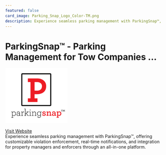```yaml
---
featured: false
card_image: Parking_Snap_Logo_Color-TM.png
description: Experience seamless parking management with ParkingSnap™, offering customizable violation enforcement, real-time notifications, and integration for property managers and enforcers through an all-in-one platform.
---
```


# ParkingSnap™ - Parking Management for Tow Companies ...
<img src="Parking_Snap_Logo_Color-TM.png" alt="Logo" style="max-width: 200px; height: auto;">

<a href="https://www.parkingsnap.com/">Visit Website</a>  
Experience seamless parking management with ParkingSnap™, offering customizable violation enforcement, real-time notifications, and integration for property managers and enforcers through an all-in-one platform.
